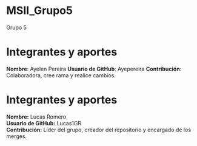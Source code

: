 # MSII_Grupo5
Grupo 5
# Integrantes y aportes
**Nombre**: Ayelen Pereira
**Usuario de GitHub**: Ayepereira
**Contribución**: Colaboradora, cree rama y realice cambios.

# Integrantes y aportes

**Nombre:** Lucas Romero  
**Usuario de GitHub:** Lucas1GR  
**Contribución:** Líder del grupo, creador del repositorio y encargado de los merges.

